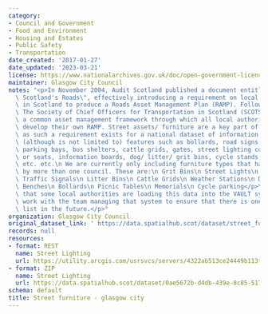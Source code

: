 ```yaml
---
category:
- Council and Government
- Food and Environment
- Housing and Estates
- Public Safety
- Transportation
date_created: '2017-01-27'
date_updated: '2023-03-21'
license: https://www.nationalarchives.gov.uk/doc/open-government-licence/version/3/
maintainer: Glasgow City Council
notes: "<p>In November 2004, Audit Scotland published a document entitled \"Maintaining\
  \ Scotland's Roads\", effectively introducing a requirement on local authorities\
  \ in Scotland to produce a Roads Asset Management Plan (RAMP). Following this publication,\
  \ The Society of Chief Officers for Transportation in Scotland (SCOTS) produced\
  \ a common asset management framework through which all local authorities could\
  \ develop their own RAMP. Street assets/ furniture are a key part of the RAMP and\
  \ as such a requirement exists for a national dataset of information. This can include\
  \ (although is not limited to) features such as bollards, road signs, barriers,\
  \ parking bays, bus shelters, cattle grids, gates, street lighting columns, benches\
  \ or seats, information boards, dog/ litter/ grit bins, cycle stands, ticket machines\
  \ etc. etc.\n We are currently only including furniture types that have been provided\
  \ by more than one council. These are:\n Grit Bins\n Street Lights\n Traffic Calming\n\
  \ Traffic Signals\n Litter Bins\n Cattle Grids\n Weather Stations\n Dog Litter Bins\n\
  \ Benches\n Bollards\n Picnic Tables\n Memorials\n Cycle parking</p>\n<p>We understand\
  \ that some local authorities are loading this data into the VAULT system. We will\
  \ work with the team managing that system to ensure that there is one definitive\
  \ list in the future.</p>"
organization: Glasgow City Council
original_dataset_link: ' https://data.spatialhub.scot/dataset/street_furniture-gc'
records: null
resources:
- format: REST
  name: Street Lighting
  url: https://utility.arcgis.com/usrsvcs/servers/4322ab513ce24449b113f02a972893d6/rest/services/AGOL/Pub_Lighting_Columns/FeatureServer/0/query?outFields=*&where=1%3D1
- format: ZIP
  name: Street Lighting
  url: https://data.spatialhub.scot/dataset/0ae5672b-d4db-439e-8c85-517c2c372b17/resource/0d4f20af-212a-4a1f-9639-6eae7dc69c45/download/lighting_columns.zip
schema: default
title: Street furniture - glasgow city
---
```

